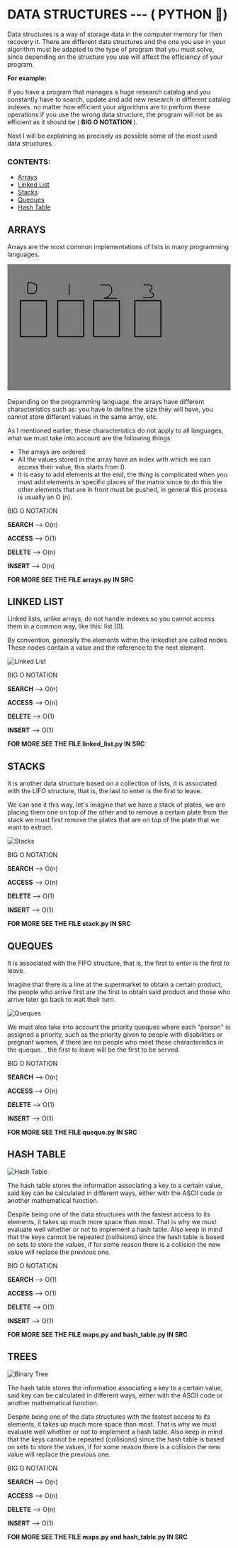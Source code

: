 # DATA STRUCTURES --- ( PYTHON 🐍)

Data structures is a way of storage data in the computer memory for then recovery it. There are different data structures and the one you use in your algorithm must be adapted to the type of program that you must solve, since depending on the structure you use will affect the efficiency of your program.


**For example:** 

if you have a program that manages a huge research catalog and you constantly have to search, update and add new research in different catalog indexes. no matter how efficient your algorithms are to perform these operations if you use the wrong data structure, the program will not be as efficient as it should be ( **BIG O NOTATION** ).


Next I will be explaining as precisely as possible some of the most used data structures.


### CONTENTS:

* [Arrays](#arrays)
* [Linked List](#linked-list)
* [Stacks](#stacks)
* [Queques](#queques)
* [Hash Table](#hash-table)



## ARRAYS

Arrays are the most common implementations of lists in many programming languages.


![arrays](./screenshots/arrays.png)


Depending on the programming language, the arrays have different characteristics such as: you have to define the size they will have, you cannot store different values in the same array, etc.

As I mentioned earlier, these characteristics do not apply to all languages, what we must take into account are the following things:

* The arrays are ordered.
* All the values stored in the array have an index with which we can access their value, this starts from 0.
* It is easy to add elements at the end, the thing is complicated when you must add elements in specific places of the matrix since to do this the other elements that are in front must be pushed, in general this process is usually an O (n).


BIG O NOTATION

**SEARCH** --> O(n)

**ACCESS** --> O(1)

**DELETE** --> O(n)

**INSERT** --> O(n)


**FOR MORE SEE THE FILE arrays.py IN SRC**



## LINKED LIST

Linked lists, unlike arrays, do not handle indexes so you cannot access them in a common way, like this: list [0].

By convention, generally the elements within the linkedlist are called nodes. These nodes contain a value and the reference to the next element.


![Linked List](https://i1.faceprep.in/Companies-1/types-of-linked-list.png)



BIG O NOTATION

**SEARCH** --> O(n)

**ACCESS** --> O(n)

**DELETE** --> O(1)

**INSERT** --> O(1)


**FOR MORE SEE THE FILE linked_list.py IN SRC**



## STACKS

It is another data structure based on a collection of lists, it is associated with the LIFO structure, that is, the last to enter is the first to leave.

We can see it this way, let's imagine that we have a stack of plates, we are placing them one on top of the other and to remove a certain plate from the stack we must first remove the plates that are on top of the plate that we want to extract.


![Stacks](https://res.cloudinary.com/practicaldev/image/fetch/s--s1Qbl8Gf--/c_limit%2Cf_auto%2Cfl_progressive%2Cq_auto%2Cw_880/https://thepracticaldev.s3.amazonaws.com/i/mwcwre09s12vqa3gvl7a.png)



BIG O NOTATION

**SEARCH** --> O(n)

**ACCESS** --> O(n)

**DELETE** --> O(1)

**INSERT** --> O(1)


**FOR MORE SEE THE FILE stack.py IN SRC**



## QUEQUES

It is associated with the FIFO structure, that is, the first to enter is the first to leave.

Imagine that there is a line at the supermarket to obtain a certain product, the people who arrive first are the first to obtain said product and those who arrive later go back to wait their turn.


![Queques](https://media.geeksforgeeks.org/wp-content/cdn-uploads/gq/2014/02/Queue.png)

We must also take into account the priority queques where each "person" is assigned a priority, such as the priority given to people with disabilities or pregnant women, if there are no people who meet these characteristics in the queque. , the first to leave will be the first to be served.

BIG O NOTATION

**SEARCH** --> O(n)

**ACCESS** --> O(n)

**DELETE** --> O(1)

**INSERT** --> O(1)


**FOR MORE SEE THE FILE queque.py IN SRC**



## HASH TABLE


![Hash Table](https://upload.wikimedia.org/wikipedia/commons/thumb/7/7d/Hash_table_3_1_1_0_1_0_0_SP.svg/1920px-Hash_table_3_1_1_0_1_0_0_SP.svg.png)


The hash table stores the information associating a key to a certain value, said key can be calculated in different ways, either with the ASCII code or another mathematical function.

Despite being one of the data structures with the fastest access to its elements, it takes up much more space than most. That is why we must evaluate well whether or not to implement a hash table. Also keep in mind that the keys cannot be repeated (collisions) since the hash table is based on sets to store the values, if for some reason there is a collision the new value will replace the previous one.


BIG O NOTATION

**SEARCH** --> O(1)

**ACCESS** --> O(1)

**DELETE** --> O(1)

**INSERT** --> O(1)


**FOR MORE SEE THE FILE maps.py and hash_table.py IN SRC**



## TREES


![Binary Tree](https://austingwalters.com/wp-content/uploads/2014/10/binary-tree-1.png)


The hash table stores the information associating a key to a certain value, said key can be calculated in different ways, either with the ASCII code or another mathematical function.

Despite being one of the data structures with the fastest access to its elements, it takes up much more space than most. That is why we must evaluate well whether or not to implement a hash table. Also keep in mind that the keys cannot be repeated (collisions) since the hash table is based on sets to store the values, if for some reason there is a collision the new value will replace the previous one.


BIG O NOTATION

**SEARCH** --> O(n)

**ACCESS** --> O(n)

**DELETE** --> O(n)

**INSERT** --> O(1)


**FOR MORE SEE THE FILE maps.py and hash_table.py IN SRC**
